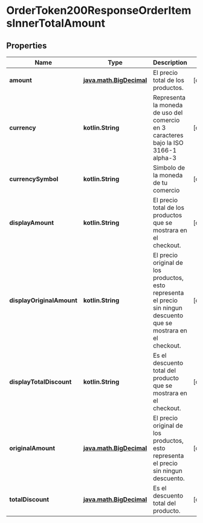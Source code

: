 
# OrderToken200ResponseOrderItemsInnerTotalAmount

## Properties
Name | Type | Description | Notes
------------ | ------------- | ------------- | -------------
**amount** | [**java.math.BigDecimal**](java.math.BigDecimal.md) | El precio total de los productos. |  [optional]
**currency** | **kotlin.String** | Representa la moneda de uso del comercio en 3 caracteres bajo la ISO 3166-1 alpha-3 |  [optional]
**currencySymbol** | **kotlin.String** | Simbolo de la moneda de tu comercio |  [optional]
**displayAmount** | **kotlin.String** | El precio total de los productos que se mostrara en el checkout. |  [optional]
**displayOriginalAmount** | **kotlin.String** | El precio original de los productos, esto representa el precio sin ningun descuento que se mostrara en el checkout. |  [optional]
**displayTotalDiscount** | **kotlin.String** | Es el descuento total del producto que se mostrara en el checkout. |  [optional]
**originalAmount** | [**java.math.BigDecimal**](java.math.BigDecimal.md) | El precio original de los productos, esto representa el precio sin ningun descuento. |  [optional]
**totalDiscount** | [**java.math.BigDecimal**](java.math.BigDecimal.md) | Es el descuento total del producto. |  [optional]



